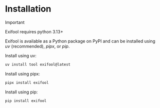 # Installation

> [!IMPORTANT]  
> Exifool requires python 3.13+

Exifool is available as a Python package on PyPI and can be installed using *uv* (recommended), *pipx*, or *pip*.

Install using uv:

```bash
uv install tool exifool@latest
```

Install using pipx:

```bash
pipx install exifool
```

Install using pip:

```bash
pip install exifool
```
